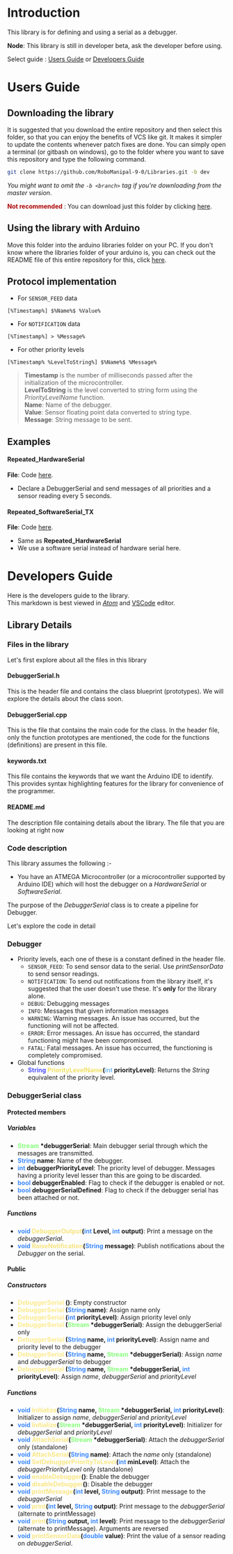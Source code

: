 # Introduction
This library is for defining and using a serial as a debugger.

**Node**: This library is still in developer beta, ask the developer before using.

Select guide : [Users Guide](users-guide) or [Developers Guide](developers-guide)

# Users Guide

## Downloading the library
It is suggested that you download the entire repository and then select this folder, so that you can enjoy the benefits of VCS like git. It makes it simpler to update the contents whenever patch fixes are done. You can simply open a terminal (or gitbash on windows), go to the folder where you want to save this repository and type the following command.
```bash
git clone https://github.com/RoboManipal-9-0/Libraries.git -b dev
```
_You might want to omit the `-b <branch>` tag if you're downloading from the master version_.

**<font color="#AA0000">Not recommended</font>** : You can download just this folder by clicking [here](placeholder).

## Using the library with Arduino
Move this folder into the arduino libraries folder on your PC. If you don't know where the libraries folder of your arduino is, you can check out the README file of this entire repository for this, click [here](../README.md).

## Protocol implementation
- For `SENSOR_FEED` data
```
[%Timestamp%] $%Name%$ %Value%
```
- For `NOTIFICATION` data
```
[%Timestamp%] > %Message%
```
- For other priority levels
```
[%Timestamp% %LevelToString%] $%Name%$ %Message%
```
> **Timestamp** is the number of milliseconds passed after the initialization of the microcontroller.<br>
> **LevelToString** is the level converted to string form using the _PriorityLevelName_ function.<br>
> **Name**: Name of the debugger.<br>
> **Value**: Sensor floating point data converted to string type.<br>
> **Message**: String message to be sent.

## Examples
#### Repeated_HardwareSerial
**File**: Code [here](./examples/Repeated_HardwareSerial/Repeated_HardwareSerial.ino).
- Declare a DebuggerSerial and send messages of all priorities and a sensor reading every 5 seconds.

#### Repeated_SoftwareSerial_TX
**File**: Code [here](./examples/Repeated_SoftwareSerial_TX/Repeated_SoftwareSerial_TX.ino).
- Same as **Repeated_HardwareSerial** 
- We use a software serial instead of hardware serial here.

# Developers Guide
Here is the developers guide to the library. <br>
This markdown is best viewed in [_Atom_](https://atom.io/) and [VSCode](https://code.visualstudio.com/) editor.

## Library Details

### Files in the library
Let's first explore about all the files in this library

#### DebuggerSerial.h
This is the header file and contains the class blueprint (prototypes). We will explore the details about the class soon.

#### DebuggerSerial.cpp
This is the file that contains the main code for the class. In the header file, only the function prototypes are mentioned, the code for the functions (definitions) are present in this file.

#### keywords.txt
This file contains the keywords that we want the Arduino IDE to identify. This provides syntax highlighting features for the library for convenience of the programmer.

#### README.md
The description file containing details about the library. The file that you are looking at right now

### Code description
This library assumes the following :-
- You have an ATMEGA Microcontroller (or a microcontroller supported by Arduino IDE) which will host the debugger on a _HardwareSerial_ or _SoftwareSerial_.

The purpose of the *DebuggerSerial* class is to create a pipeline for Debugger.

Let's explore the code in detail
### Debugger 
- Priority levels, each one of these is a constant defined in the header file.
    - `SENSOR_FEED`: To send sensor data to the serial. Use _printSensorData_ to send sensor readings.
    - `NOTIFICATION`: To send out notifications from the library itself, it's suggested that the user doesn't use these. It's **only** for the library alone.
    - `DEBUG`: Debugging messages
    - `INFO`: Messages that given information messages
    - `WARNING`: Warning messages. An issue has occurred, but the functioning will not be affected.
    - `ERROR`: Error messages. An issue has occurred, the standard functioning might have been compromised.
    - `FATAL`: Fatal messages. An issue has occurred, the functioning is completely compromised.
- Global functions 
    -  **<font color="#5052FF">String</font> <font color="#f2e165">PriorityLevelName</font>(<font color="#76bef2">int</font> priorityLevel)**: Returns the _String_ equivalent of the priority level.

### DebuggerSerial class
#### Protected members
##### Variables
- **<font color="#87ff7c">Stream</font> \*debuggerSerial**: Main debugger serial through which the messages are transmitted.
- **<font color="#3d8aff">String</font> name**: Name of the debugger.
- **<font color="#3d8aff">int</font> debuggerPriorityLevel**: The priority level of debugger. Messages having a priority level lesser than this are going to be discarded.
- **<font color="#3d8aff">bool</font> debuggerEnabled**: Flag to check if the debugger is enabled or not.
- **<font color="#3d8aff">bool</font> debuggerSerialDefined**: Flag to check if the debugger serial has been attached or not.

##### Functions
- **<font color="#3d8aff">void</font> <font color="#f7e47b">DebuggerOutput</font>(<font color="#3d8aff">int</font> Level, <font color="#3d8aff">int</font> output)**: Print a message on the _debuggerSerial_.
- **<font color="#3d8aff">void</font> <font color="#f7e47b">RaiseNotification</font>(<font color="#3d8aff">String</font> message)**: Publish notifications about the _Debugger_ on the serial.

#### Public
##### Constructors
- **<font color="#fceb8f">DebuggerSerial</font> ()**: Empty constructor
- **<font color="#fceb8f">DebuggerSerial</font> (<font color="#3d8aff">String</font> name)**: Assign name only
- **<font color="#fceb8f">DebuggerSerial</font> (<font color="#3d8aff">int</font> priorityLevel)**: Assign priority level only
- **<font color="#fceb8f">DebuggerSerial</font> (<font color="#87ff7c">Stream</font> \*debuggerSerial)**: Assign the debuggerSerial only
- **<font color="#fceb8f">DebuggerSerial</font> (<font color="#3d8aff">String</font> name, <font color="#3d8aff">int</font> priorityLevel)**: Assign name and priority level to the debugger
- **<font color="#fceb8f">DebuggerSerial</font> (<font color="#3d8aff">String</font> name, <font color="#87ff7c">Stream</font> \*debuggerSerial)**: Assign _name_ and _debuggerSerial_ to debugger
- **<font color="#fceb8f">DebuggerSerial</font> (<font color="#3d8aff">String</font> name, <font color="#87ff7c">Stream</font> \*debuggerSerial, <font color="#3d8aff">int</font> priorityLevel)**: Assign _name_, _debuggerSerial_ and _priorityLevel_

##### Functions
- **<font color="#3d8aff">void</font> <font color="#f9e784">Initialize</font>(<font color="#3d8aff">String</font> name, <font color="#87ff7c">Stream</font> \*debuggerSerial, <font color="#3d8aff">int</font> priorityLevel)**: Initializer to assign _name_, _debuggerSerial_ and _priorityLevel_
- **<font color="#3d8aff">void</font> <font color="#f9e784">Initialize</font>(<font color="#87ff7c">Stream</font> \*debuggerSerial, <font color="#3d8aff">int</font> priorityLevel)**: Initializer for _debuggerSerial_ and _priorityLevel_
- **<font color="#3d8aff">void</font> <font color="#f9e784">AttachSerial</font>(<font color="#87ff7c">Stream</font> \*debuggerSerial)**: Attach the _debuggerSerial_ only (standalone)
- **<font color="#3d8aff">void</font> <font color="#f9e784">AttachSerial</font>(<font color="#3d8aff">String</font> name)**: Attach the _name_ only (standalone)
- **<font color="#3d8aff">void</font> <font color="#f9e784">SetDebuggerPriorityToLevel</font>(<font color="#3d8aff">int</font> minLevel)**: Attach the _debuggerPriorityLevel_ only (standalone)
- **<font color="#3d8aff">void</font> <font color="#f9e784">enableDebugger</font>()**: Enable the debugger
- **<font color="#3d8aff">void</font> <font color="#f9e784">disableDebugger</font>()**: Disable the debugger
- **<font color="#3d8aff">void</font> <font color="#f9e784">printMessage</font>(<font color="#3d8aff">int</font> level, <font color="#3d8aff">String</font> output)**: Print message to the _debuggerSerial_
- **<font color="#3d8aff">void</font> <font color="#f9e784">print</font>(<font color="#3d8aff">int</font> level, <font color="#3d8aff">String</font> output)**: Print message to the _debuggerSerial_ (alternate to printMessage)
- **<font color="#3d8aff">void</font> <font color="#f9e784">print</font>(<font color="#3d8aff">String</font> output, <font color="#3d8aff">int</font> level)**: Print message to the _debuggerSerial_ (alternate to printMessage). Arguments are reversed
- **<font color="#3d8aff">void</font> <font color="#f9e784">printSensorData</font>(<font color="#3d8aff">double</font> value)**: Print the value of a sensor reading on _debuggerSerial_.